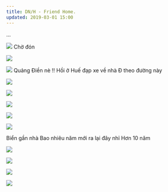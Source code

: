 ```yaml
---
title: DN/H - Friend Home.
updated: 2019-03-01 15:00
---
```


...

![](/assets/DN/1.jpg)
Chờ đón

![](/assets/DN/11.jpg)

![](/assets/DN/6_.jpg)
Quảng Điền nè !!
Hồi ở Huế đạp xe về nhà Đ theo đường này

![](/assets/DN/2.jpg)

![](/assets/DN/3.jpg)

![](/assets/DN/4.jpg)

![](/assets/DN/5.jpg)

![](/assets/DN/6.jpg)

Biển gần nhà
Bao nhiêu năm mới ra lại đây nhỉ
Hơn 10 năm

![](/assets/DN/7.jpg)

![](/assets/DN/8.jpg)

![](/assets/DN/9.jpg)

![](/assets/DN/10.jpg)








